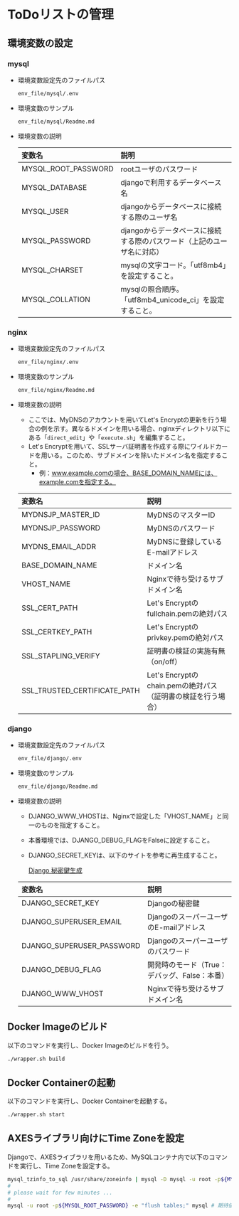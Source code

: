 # ToDoリストの管理
## 環境変数の設定
### mysql
* 環境変数設定先のファイルパス

    ```bash
    env_file/mysql/.env
    ```

* 環境変数のサンプル

    ```bash
    env_file/mysql/Readme.md
    ```

* 環境変数の説明

    | 変数名 | 説明 |
    | :--- | :--- |
    | MYSQL_ROOT_PASSWORD | rootユーザのパスワード |
    | MYSQL_DATABASE | djangoで利用するデータベース名 |
    | MYSQL_USER | djangoからデータベースに接続する際のユーザ名 |
    | MYSQL_PASSWORD | djangoからデータベースに接続する際のパスワード（上記のユーザ名に対応） |
    | MYSQL_CHARSET | mysqlの文字コード。「utf8mb4」を設定すること。 |
    | MYSQL_COLLATION | mysqlの照合順序。「utf8mb4_unicode_ci」を設定すること。 |

### nginx
* 環境変数設定先のファイルパス

    ```bash
    env_file/nginx/.env
    ```

* 環境変数のサンプル

    ```bash
    env_file/nginx/Readme.md
    ```

* 環境変数の説明
    * ここでは、MyDNSのアカウントを用いてLet's Encryptの更新を行う場合の例を示す。異なるドメインを用いる場合、nginxディレクトリ以下にある「`direct_edit`」や「`execute.sh`」を編集すること。
    * Let's Encryptを用いて、SSLサーバ証明書を作成する際にワイルドカードを用いる。このため、サブドメインを除いたドメイン名を指定すること。
        * 例：www.example.comの場合、BASE_DOMAIN_NAMEには、example.comを指定する。

    | 変数名 | 説明 |
    | :--- | :--- |
    | MYDNSJP_MASTER_ID | MyDNSのマスターID |
    | MYDNSJP_PASSWORD | MyDNSのパスワード |
    | MYDNS_EMAIL_ADDR | MyDNSに登録しているE-mailアドレス |
    | BASE_DOMAIN_NAME | ドメイン名 |
    | VHOST_NAME | Nginxで待ち受けるサブドメイン名 | 
    | SSL_CERT_PATH | Let's Encryptのfullchain.pemの絶対パス |
    | SSL_CERTKEY_PATH | Let's Encryptのprivkey.pemの絶対パス |
    | SSL_STAPLING_VERIFY | 証明書の検証の実施有無（on/off） | 
    | SSL_TRUSTED_CERTIFICATE_PATH | Let's Encryptのchain.pemの絶対パス（証明書の検証を行う場合） |

### django
* 環境変数設定先のファイルパス

    ```bash
    env_file/django/.env
    ```

* 環境変数のサンプル

    ```bash
    env_file/django/Readme.md
    ```

* 環境変数の説明
    * DJANGO_WWW_VHOSTは、Nginxで設定した「VHOST_NAME」と同一のものを指定すること。
    * 本番環境では、DJANGO_DEBUG_FLAGをFalseに設定すること。
    * DJANGO_SECRET_KEYは、以下のサイトを参考に再生成すること。

        [Django 秘密鍵生成](https://miniwebtool.com/ja/django-secret-key-generator/)

    | 変数名 | 説明 |
    | :--- | :--- |
    | DJANGO_SECRET_KEY | Djangoの秘密鍵 |
    | DJANGO_SUPERUSER_EMAIL | DjangoのスーパーユーザのE-mailアドレス |
    | DJANGO_SUPERUSER_PASSWORD | Djangoのスーパーユーザのパスワード |
    | DJANGO_DEBUG_FLAG | 開発時のモード（True：デバッグ、False：本番） |
    | DJANGO_WWW_VHOST | Nginxで待ち受けるサブドメイン名 |

## Docker Imageのビルド
以下のコマンドを実行し、Docker Imageのビルドを行う。

```bash
./wrapper.sh build
```

## Docker Containerの起動
以下のコマンドを実行し、Docker Containerを起動する。

```bash
./wrapper.sh start
```

## AXESライブラリ向けにTime Zoneを設定
Djangoで、AXESライブラリを用いるため、MySQLコンテナ内で以下のコマンドを実行し、Time Zoneを設定する。

```bash
mysql_tzinfo_to_sql /usr/share/zoneinfo | mysql -D mysql -u root -p${MYSQL_ROOT_PASSWORD} # "-p"の後ろに、スペースは入れないこと。
#
# please wait for few minutes ...
#
mysql -u root -p${MYSQL_ROOT_PASSWORD} -e "flush tables;" mysql # 期待値：何も表示されない
```
